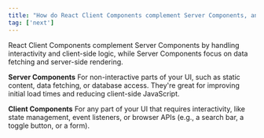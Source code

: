 ```yaml
---
title: "How do React Client Components complement Server Components, and when would you use one over the other?"
tag: ['next']
---
```

React Client Components complement Server Components by handling interactivity and client-side logic, while Server Components focus on data fetching and server-side rendering.

**Server Components** For non-interactive parts of your UI, such as static content, data fetching, or database access. They're great for improving initial load times and reducing client-side JavaScript.

**Client Components** For any part of your UI that requires interactivity, like state management, event listeners, or browser APIs (e.g., a search bar, a toggle button, or a form).